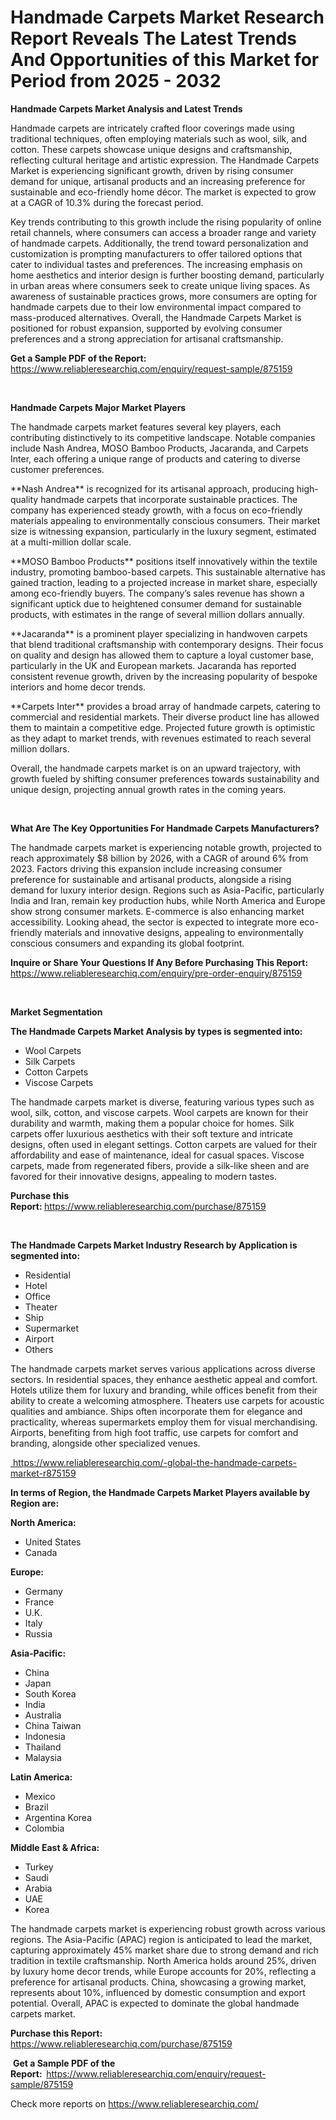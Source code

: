 <p><h1>Handmade Carpets Market Research Report Reveals The Latest Trends And Opportunities of this Market for Period from 2025 - 2032</h1></p><p><strong>Handmade Carpets Market Analysis and Latest Trends</strong></p>
<p><p>Handmade carpets are intricately crafted floor coverings made using traditional techniques, often employing materials such as wool, silk, and cotton. These carpets showcase unique designs and craftsmanship, reflecting cultural heritage and artistic expression. The Handmade Carpets Market is experiencing significant growth, driven by rising consumer demand for unique, artisanal products and an increasing preference for sustainable and eco-friendly home décor. The market is expected to grow at a CAGR of 10.3% during the forecast period.</p><p>Key trends contributing to this growth include the rising popularity of online retail channels, where consumers can access a broader range and variety of handmade carpets. Additionally, the trend toward personalization and customization is prompting manufacturers to offer tailored options that cater to individual tastes and preferences. The increasing emphasis on home aesthetics and interior design is further boosting demand, particularly in urban areas where consumers seek to create unique living spaces. As awareness of sustainable practices grows, more consumers are opting for handmade carpets due to their low environmental impact compared to mass-produced alternatives. Overall, the Handmade Carpets Market is positioned for robust expansion, supported by evolving consumer preferences and a strong appreciation for artisanal craftsmanship.</p></p>
<p><strong>Get a Sample PDF of the Report:&nbsp;</strong> <a href="https://www.reliableresearchiq.com/enquiry/request-sample/875159?utm_campaign=2443&utm_medium=2&utm_source=Github&utm_content=ia&utm_term=21032025&utm_id=handmade-carpets">https://www.reliableresearchiq.com/enquiry/request-sample/875159</a></p>
<p>&nbsp;</p>
<p><strong>Handmade Carpets Major Market Players</strong></p>
<p><p>The handmade carpets market features several key players, each contributing distinctively to its competitive landscape. Notable companies include Nash Andrea, MOSO Bamboo Products, Jacaranda, and Carpets Inter, each offering a unique range of products and catering to diverse customer preferences.</p><p>**Nash Andrea** is recognized for its artisanal approach, producing high-quality handmade carpets that incorporate sustainable practices. The company has experienced steady growth, with a focus on eco-friendly materials appealing to environmentally conscious consumers. Their market size is witnessing expansion, particularly in the luxury segment, estimated at a multi-million dollar scale.</p><p>**MOSO Bamboo Products** positions itself innovatively within the textile industry, promoting bamboo-based carpets. This sustainable alternative has gained traction, leading to a projected increase in market share, especially among eco-friendly buyers. The company’s sales revenue has shown a significant uptick due to heightened consumer demand for sustainable products, with estimates in the range of several million dollars annually.</p><p>**Jacaranda** is a prominent player specializing in handwoven carpets that blend traditional craftsmanship with contemporary designs. Their focus on quality and design has allowed them to capture a loyal customer base, particularly in the UK and European markets. Jacaranda has reported consistent revenue growth, driven by the increasing popularity of bespoke interiors and home decor trends.</p><p>**Carpets Inter** provides a broad array of handmade carpets, catering to commercial and residential markets. Their diverse product line has allowed them to maintain a competitive edge. Projected future growth is optimistic as they adapt to market trends, with revenues estimated to reach several million dollars.</p><p>Overall, the handmade carpets market is on an upward trajectory, with growth fueled by shifting consumer preferences towards sustainability and unique design, projecting annual growth rates in the coming years.</p></p>
<p>&nbsp;</p>
<p><strong>What Are The Key Opportunities For Handmade Carpets Manufacturers?</strong></p>
<p><p>The handmade carpets market is experiencing notable growth, projected to reach approximately $8 billion by 2026, with a CAGR of around 6% from 2023. Factors driving this expansion include increasing consumer preference for sustainable and artisanal products, alongside a rising demand for luxury interior design. Regions such as Asia-Pacific, particularly India and Iran, remain key production hubs, while North America and Europe show strong consumer markets. E-commerce is also enhancing market accessibility. Looking ahead, the sector is expected to integrate more eco-friendly materials and innovative designs, appealing to environmentally conscious consumers and expanding its global footprint.</p></p>
<p><strong>Inquire or Share Your Questions If Any Before Purchasing This Report:</strong> <a href="https://www.reliableresearchiq.com/enquiry/pre-order-enquiry/875159?utm_campaign=2443&utm_medium=2&utm_source=Github&utm_content=ia&utm_term=21032025&utm_id=handmade-carpets">https://www.reliableresearchiq.com/enquiry/pre-order-enquiry/875159</a></p>
<p>&nbsp;</p>
<p><strong>Market Segmentation</strong></p>
<p><strong>The Handmade Carpets Market Analysis by types is segmented into:</strong></p>
<p><ul><li>Wool Carpets</li><li>Silk Carpets</li><li>Cotton Carpets</li><li>Viscose Carpets</li></ul></p>
<p><p>The handmade carpets market is diverse, featuring various types such as wool, silk, cotton, and viscose carpets. Wool carpets are known for their durability and warmth, making them a popular choice for homes. Silk carpets offer luxurious aesthetics with their soft texture and intricate designs, often used in elegant settings. Cotton carpets are valued for their affordability and ease of maintenance, ideal for casual spaces. Viscose carpets, made from regenerated fibers, provide a silk-like sheen and are favored for their innovative designs, appealing to modern tastes.</p></p>
<p><strong>Purchase this Report:&nbsp;</strong><a href="https://www.reliableresearchiq.com/purchase/875159?utm_campaign=2443&utm_medium=2&utm_source=Github&utm_content=ia&utm_term=21032025&utm_id=handmade-carpets">https://www.reliableresearchiq.com/purchase/875159</a></p>
<p>&nbsp;</p>
<p><strong>The Handmade Carpets Market Industry Research by Application is segmented into:</strong></p>
<p><ul><li>Residential</li><li>Hotel</li><li>Office</li><li>Theater</li><li>Ship</li><li>Supermarket</li><li>Airport</li><li>Others</li></ul></p>
<p><p>The handmade carpets market serves various applications across diverse sectors. In residential spaces, they enhance aesthetic appeal and comfort. Hotels utilize them for luxury and branding, while offices benefit from their ability to create a welcoming atmosphere. Theaters use carpets for acoustic qualities and ambiance. Ships often incorporate them for elegance and practicality, whereas supermarkets employ them for visual merchandising. Airports, benefiting from high foot traffic, use carpets for comfort and branding, alongside other specialized venues.</p></p>
<p><a href="https://www.reliableresearchiq.com/-global-the-handmade-carpets-market-r875159?utm_campaign=2443&utm_medium=2&utm_source=Github&utm_content=ia&utm_term=21032025&utm_id=handmade-carpets">&nbsp;https://www.reliableresearchiq.com/-global-the-handmade-carpets-market-r875159</a></p>
<p><strong>In terms of Region, the Handmade Carpets Market Players available by Region are:</strong></p>
<p>
    <p> <strong> North America: </strong>
        <ul>
            <li>United States</li>
            <li>Canada</li>
        </ul>
        </p> 
    <p> <strong> Europe: </strong>
        <ul>
            <li>Germany</li>
            <li>France</li>
            <li>U.K.</li>
            <li>Italy</li>
            <li>Russia</li>
        </ul>
        </p> 
    <p> <strong> Asia-Pacific: </strong>
        <ul>
            <li>China</li>
            <li>Japan</li>
            <li>South Korea</li>
            <li>India</li>
            <li>Australia</li>
            <li>China Taiwan</li>
            <li>Indonesia</li>
            <li>Thailand</li>
            <li>Malaysia</li>
        </ul>
        </p> 
    <p> <strong> Latin America: </strong>
        <ul>
            <li>Mexico</li>
            <li>Brazil</li>
            <li>Argentina Korea</li>
            <li>Colombia</li>
        </ul>
        </p> 
    <p> <strong> Middle East & Africa: </strong>
        <ul>
            <li>Turkey</li>
            <li>Saudi</li>
            <li>Arabia</li>
            <li>UAE</li>
            <li>Korea</li>
        </ul>
    </p>
    </p>
<p><p>The handmade carpets market is experiencing robust growth across various regions. The Asia-Pacific (APAC) region is anticipated to lead the market, capturing approximately 45% market share due to strong demand and rich tradition in textile craftsmanship. North America holds around 25%, driven by luxury home decor trends, while Europe accounts for 20%, reflecting a preference for artisanal products. China, showcasing a growing market, represents about 10%, influenced by domestic consumption and export potential. Overall, APAC is expected to dominate the global handmade carpets market.</p></p>
<p><strong>Purchase this Report: </strong><a href="https://www.reliableresearchiq.com/purchase/875159?utm_campaign=2443&utm_medium=2&utm_source=Github&utm_content=ia&utm_term=21032025&utm_id=handmade-carpets">https://www.reliableresearchiq.com/purchase/875159</a></p>
<p>&nbsp;<strong>Get a Sample PDF of the Report:&nbsp;&nbsp;</strong><a href="https://www.reliableresearchiq.com/enquiry/request-sample/875159?utm_campaign=2443&utm_medium=2&utm_source=Github&utm_content=ia&utm_term=21032025&utm_id=handmade-carpets">https://www.reliableresearchiq.com/enquiry/request-sample/875159</a></p>
<p><strong></strong></p>
<p>Check more reports on <a href="https://www.reliableresearchiq.com/?utm_campaign=2443&utm_medium=2&utm_source=Github&utm_content=ia&utm_term=21032025&utm_id=handmade-carpets">https://www.reliableresearchiq.com/</a></p>